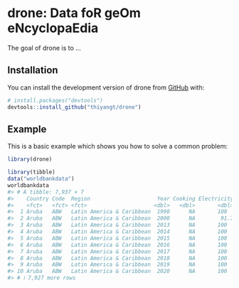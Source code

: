 
<!-- README.md is generated from README.Rmd. Please edit that file -->

# drone: **D**ata fo**R** ge**O**m e**N**cyclopa**E**dia

<!-- badges: start -->
<!-- badges: end -->

The goal of drone is to …

## Installation

You can install the development version of drone from
[GitHub](https://github.com/) with:

``` r
# install.packages("devtools")
devtools::install_github("thiyangt/drone")
```

## Example

This is a basic example which shows you how to solve a common problem:

``` r
library(drone)
```

``` r
library(tibble)
data("worldbankdata")
worldbankdata
#> # A tibble: 7,937 × 7
#>    Country Code  Region                     Year Cooking Electricity Income
#>    <fct>   <fct> <fct>                     <dbl>   <dbl>       <dbl> <fct> 
#>  1 Aruba   ABW   Latin America & Caribbean  1990      NA       100   H     
#>  2 Aruba   ABW   Latin America & Caribbean  2000      NA        91.7 H     
#>  3 Aruba   ABW   Latin America & Caribbean  2013      NA       100   H     
#>  4 Aruba   ABW   Latin America & Caribbean  2014      NA       100   H     
#>  5 Aruba   ABW   Latin America & Caribbean  2015      NA       100   H     
#>  6 Aruba   ABW   Latin America & Caribbean  2016      NA       100   H     
#>  7 Aruba   ABW   Latin America & Caribbean  2017      NA       100   H     
#>  8 Aruba   ABW   Latin America & Caribbean  2018      NA       100   H     
#>  9 Aruba   ABW   Latin America & Caribbean  2019      NA       100   H     
#> 10 Aruba   ABW   Latin America & Caribbean  2020      NA       100   H     
#> # ℹ 7,927 more rows
```
